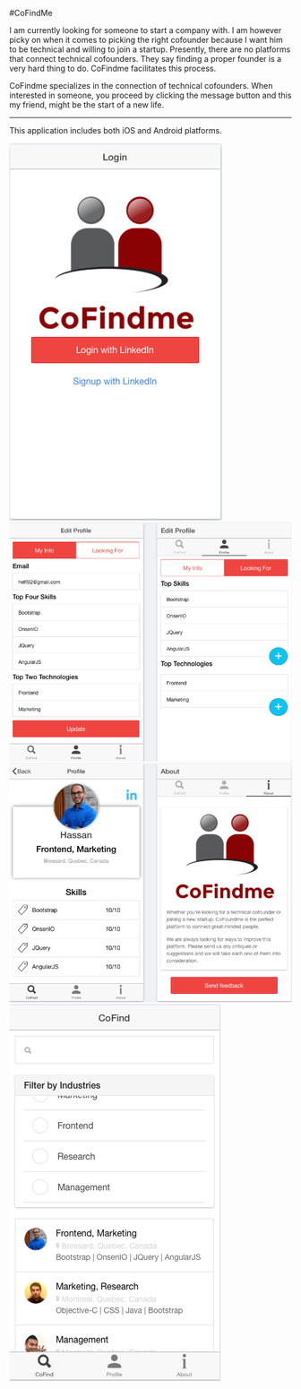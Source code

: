 #CoFindMe

I am currently looking for someone to start a company with. I am however picky on when it comes to picking the right cofounder because I want him to be technical and willing to join a startup. Presently, there are no platforms that connect technical cofounders. They say finding a proper founder is a very hard thing to do. CoFindme facilitates this process.

CoFindme specializes in the connection of technical cofounders. When interested in someone, you proceed by clicking the message button and this my friend, might be the start of a new life.

---

This application includes both iOS and Android platforms.



![Alt text](https://raw.githubusercontent.com/helfi92/CoFindme/master/www/img/1.png)
![Alt text](https://raw.githubusercontent.com/helfi92/CoFindme/master/www/img/2.png)
![Alt text](https://raw.githubusercontent.com/helfi92/CoFindme/master/www/img/3.png)
![Alt text](https://raw.githubusercontent.com/helfi92/CoFindme/master/www/img/4.png)
